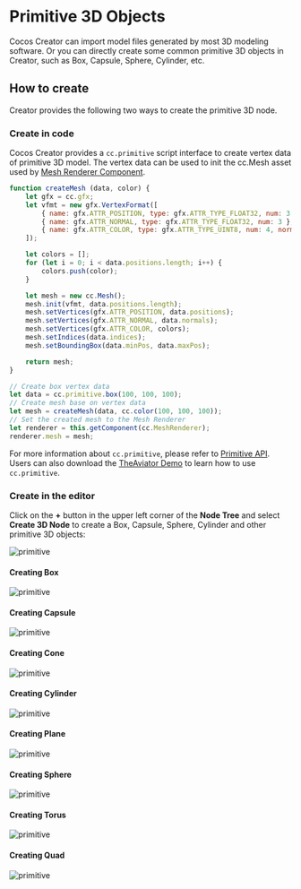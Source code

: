 # Primitive 3D Objects

Cocos Creator can import model files generated by most 3D modeling software. Or you can directly create some common primitive 3D objects in Creator, such as Box, Capsule, Sphere, Cylinder, etc.

## How to create

Creator provides the following two ways to create the primitive 3D node.

### Create in code

Cocos Creator provides a `cc.primitive` script interface to create vertex data of primitive 3D model. The vertex data can be used to init the cc.Mesh asset used by [Mesh Renderer Component](mesh-renderer.md).

```js
function createMesh (data, color) {
    let gfx = cc.gfx;
    let vfmt = new gfx.VertexFormat([
        { name: gfx.ATTR_POSITION, type: gfx.ATTR_TYPE_FLOAT32, num: 3 },
        { name: gfx.ATTR_NORMAL, type: gfx.ATTR_TYPE_FLOAT32, num: 3 },
        { name: gfx.ATTR_COLOR, type: gfx.ATTR_TYPE_UINT8, num: 4, normalize: true },
    ]);

    let colors = [];
    for (let i = 0; i < data.positions.length; i++) {
        colors.push(color);
    }

    let mesh = new cc.Mesh();
    mesh.init(vfmt, data.positions.length);
    mesh.setVertices(gfx.ATTR_POSITION, data.positions);
    mesh.setVertices(gfx.ATTR_NORMAL, data.normals);
    mesh.setVertices(gfx.ATTR_COLOR, colors);
    mesh.setIndices(data.indices);
    mesh.setBoundingBox(data.minPos, data.maxPos);

    return mesh;
}

// Create box vertex data
let data = cc.primitive.box(100, 100, 100);
// Create mesh base on vertex data
let mesh = createMesh(data, cc.color(100, 100, 100));
// Set the created mesh to the Mesh Renderer
let renderer = this.getComponent(cc.MeshRenderer);
renderer.mesh = mesh;
```

For more information about `cc.primitive`, please refer to [Primitive API](../../../api/en/modules/primitive.html). Users can also download the [TheAviator Demo](https://github.com/cocos-creator/demo-the-aviator) to learn how to use `cc.primitive`.

### Create in the editor

Click on the **+** button in the upper left corner of the **Node Tree** and select **Create 3D Node** to create a Box, Capsule, Sphere, Cylinder and other primitive 3D objects:

![primitive](./img/primitive-1.jpg)

#### Creating Box

![primitive](./img/primitive-2.jpg)

#### Creating Capsule

![primitive](./img/primitive-3.jpg)

#### Creating Cone

![primitive](./img/primitive-4.jpg)

#### Creating Cylinder

![primitive](./img/primitive-5.jpg)

#### Creating Plane

![primitive](./img/primitive-6.jpg)

#### Creating Sphere

![primitive](./img/primitive-7.jpg)

#### Creating Torus

![primitive](./img/primitive-8.jpg)

#### Creating Quad

![primitive](./img/primitive-9.jpg)
